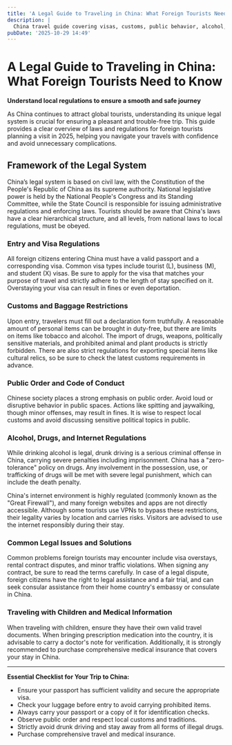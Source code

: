 ```yaml
---
title: 'A Legal Guide to Traveling in China: What Foreign Tourists Need to Know'
description: |
  China travel guide covering visas, customs, public behavior, alcohol, drugs, and internet, ensuring safe, smooth trips for foreign tourists, including child and health tips.
pubDate: '2025-10-29 14:49'
---
```


# A Legal Guide to Traveling in China: What Foreign Tourists Need to Know

**Understand local regulations to ensure a smooth and safe journey**

As China continues to attract global tourists, understanding its unique legal system is crucial for ensuring a pleasant
and trouble-free trip. This guide provides a clear overview of laws and regulations for foreign tourists planning a
visit in 2025, helping you navigate your travels with confidence and avoid unnecessary complications.

## **Framework of the Legal System**

China’s legal system is based on civil law, with the Constitution of the People's Republic of China as its supreme
authority. National legislative power is held by the National People's Congress and its Standing Committee, while the
State Council is responsible for issuing administrative regulations and enforcing laws. Tourists should be aware that
China's laws have a clear hierarchical structure, and all levels, from national laws to local regulations, must be
obeyed.

### **Entry and Visa Regulations**

All foreign citizens entering China must have a valid passport and a corresponding visa. Common visa types include
tourist (L), business (M), and student (X) visas. Be sure to apply for the visa that matches your purpose of travel and
strictly adhere to the length of stay specified on it. Overstaying your visa can result in fines or even deportation.

### **Customs and Baggage Restrictions**

Upon entry, travelers must fill out a declaration form truthfully. A reasonable amount of personal items can be brought
in duty-free, but there are limits on items like tobacco and alcohol. The import of drugs, weapons, politically
sensitive materials, and prohibited animal and plant products is strictly forbidden. There are also strict regulations
for exporting special items like cultural relics, so be sure to check the latest customs requirements in advance.

### **Public Order and Code of Conduct**

Chinese society places a strong emphasis on public order. Avoid loud or disruptive behavior in public spaces. Actions
like spitting and jaywalking, though minor offenses, may result in fines. It is wise to respect local customs and avoid
discussing sensitive political topics in public.

### **Alcohol, Drugs, and Internet Regulations**

While drinking alcohol is legal, drunk driving is a serious criminal offense in China, carrying severe penalties
including imprisonment. China has a "zero-tolerance" policy on drugs. Any involvement in the possession, use, or
trafficking of drugs will be met with severe legal punishment, which can include the death penalty.

China's internet environment is highly regulated (commonly known as the "Great Firewall"), and many foreign websites and
apps are not directly accessible. Although some tourists use VPNs to bypass these restrictions, their legality varies by
location and carries risks. Visitors are advised to use the internet responsibly during their stay.

### **Common Legal Issues and Solutions**

Common problems foreign tourists may encounter include visa overstays, rental contract disputes, and minor traffic
violations. When signing any contract, be sure to read the terms carefully. In case of a legal dispute, foreign citizens
have the right to legal assistance and a fair trial, and can seek consular assistance from their home country's embassy
or consulate in China.

### **Traveling with Children and Medical Information**

When traveling with children, ensure they have their own valid travel documents. When bringing prescription medication
into the country, it is advisable to carry a doctor's note for verification. Additionally, it is strongly recommended to
purchase comprehensive medical insurance that covers your stay in China.

---

**Essential Checklist for Your Trip to China:**

- Ensure your passport has sufficient validity and secure the appropriate visa.
- Check your luggage before entry to avoid carrying prohibited items.
- Always carry your passport or a copy of it for identification checks.
- Observe public order and respect local customs and traditions.
- Strictly avoid drunk driving and stay away from all forms of illegal drugs.
- Purchase comprehensive travel and medical insurance.
